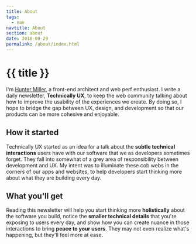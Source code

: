 ```yaml
---
title: About
tags:
  - nav
navtitle: About
section: about
date: 2018-09-29
permalink: /about/index.html
---
```


<h1>{{ title }}</h1>

I'm <a class="accent" href="https://hmillerdev.com">Hunter Miller</a>, a front-end architect and web perf enthusiast. I write a daily newsletter, **Technically UX**, to keep the web community talking about how to improve the usability of the experiences we create. By doing so, I hope to bridge the gap between UX, design, and development so that our products can be more cohesive and enjoyable.

## How it started

Technically UX started as an idea for a talk about the **subtle technical interactions** users have with our software that we as developers sometimes forget. They fall into somewhat of a grey area of responsibility between development and UX. My intent was to illuminate these cob webs in the corners of our apps and websites, to help developers start thinking more about what they are building every day.

## What you'll get

Reading this newsletter will help you start thinking more **holistically** about the software you build, notice the **smaller technical details** that you're exposing to users every day, and show how you can create nuance in those interactions to bring **peace to your users**. They may not even realize what's happening, but they'll feel more at ease.